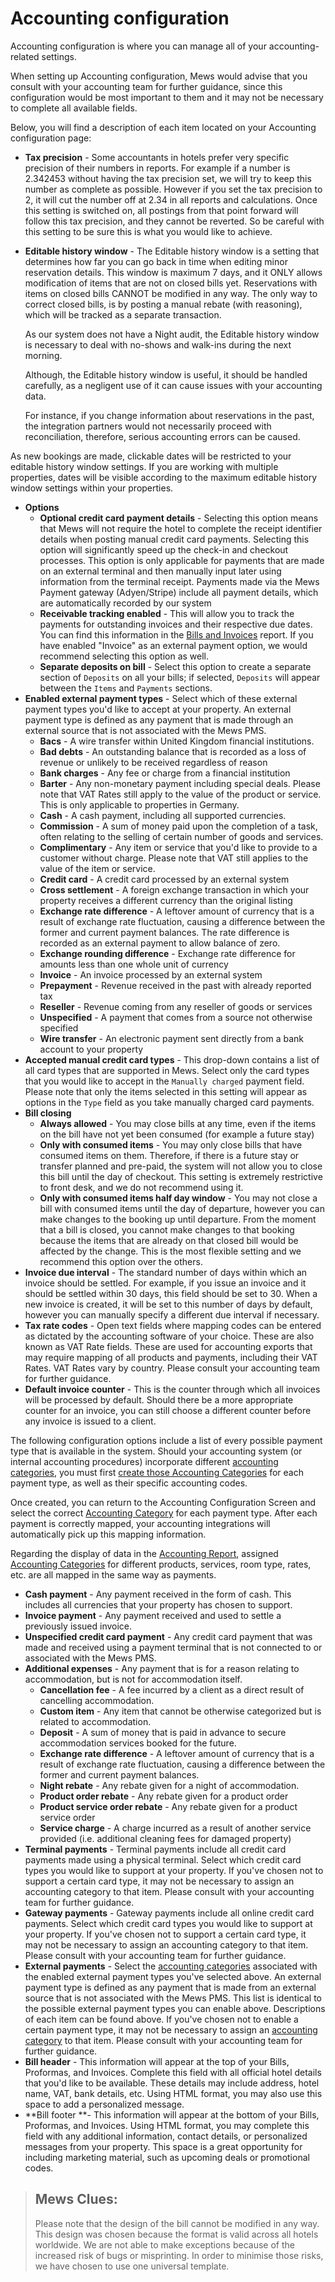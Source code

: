 # Accounting configuration

Accounting configuration is where you can manage all of your accounting-related settings.

When setting up Accounting configuration, Mews would advise that you consult with your accounting team for further guidance, since this configuration would be most important to them and it may not be necessary to complete all available fields.

Below, you will find a description of each item located on your Accounting configuration page:

* **Tax precision** - Some accountants in hotels prefer very specific precision of their numbers in reports. For example if a number is 2.342453 without having the tax precision set, we will try to keep this number as complete as possible. However if you set the tax precision to 2, it will cut the number off at 2.34 in all reports and calculations. Once this setting is switched on, all postings from that point forward will follow this tax precision, and they cannot be reverted. So be careful with this setting to be sure this is what you would like to achieve.
* **Editable history window** - The Editable history window is a setting that determines how far you can go back in time when editing minor reservation details. This window is maximum 7 days, and it ONLY allows modification of items that are not on closed bills yet. Reservations with items on closed bills CANNOT be modified in any way. The only way to correct closed bills, is by posting a manual rebate \(with reasoning\), which will be tracked as a separate transaction.

  As our system does not have a Night audit, the Editable history window is necessary to deal with no-shows and walk-ins during the next morning.

  Although, the Editable history window is useful, it should be handled carefully, as a negligent use of it can cause issues with your accounting data.

  For instance, if you change information about reservations in the past, the integration partners would not necessarily proceed with reconciliation, therefore, serious accounting errors can be caused.

As new bookings are made, clickable dates will be restricted to your editable history window settings. If you are working with multiple properties, dates will be visible according to the maximum editable history window settings within your properties.

* **Options**
  * **Optional credit card payment details** - Selecting this option means that Mews will not require the hotel to complete the receipt identifier details when posting manual credit card payments. Selecting this option will significantly speed up the check-in and checkout processes. This option is only applicable for payments that are made on an external terminal and then manually input later using information from the terminal receipt. Payments made via the Mews Payment gateway \(Adyen/Stripe\) include all payment details, which are automatically recorded by our system
  * **Receivable tracking enabled** - This will allow you to track the payments for outstanding invoices and their respective due dates. You can find this information in the [Bills and Invoices](../../reports/bills-and-invoices.md) report. If you have enabled "Invoice" as an external payment option, we would recommend selecting this option as well.
  * **Separate deposits on bill** - Select this option to create a separate section of `Deposits` on all your bills; if selected, `Deposits` will appear between the `Items` and `Payments` sections.
* **Enabled external payment types** - Select which of these external payment types you'd like to accept at your property. An external payment type is defined as any payment that is made through an external source that is not associated with the Mews PMS.
  * **Bacs** - A wire transfer within United Kingdom financial institutions.
  * **Bad debts** - An outstanding balance that is recorded as a loss of revenue or unlikely to be received regardless of reason
  * **Bank charges** - Any fee or charge from a financial institution 
  * **Barter** - Any non-monetary payment including special deals. Please note that VAT Rates still apply to the value of the product or service. This is only applicable to properties in Germany.
  * **Cash** - A cash payment, including all supported currencies. 
  * **Commission** - A sum of money paid upon the completion of a task, often relating to the selling of certain number of goods and services.
  * **Complimentary** - Any item or service that you'd like to provide to a customer without charge. Please note that VAT still applies to the value of the item or service. 
  * **Credit card** - A credit card processed by an external system
  * **Cross settlement** - A foreign exchange transaction in which your property receives a different currency than the original listing
  * **Exchange rate difference** - A leftover amount of currency that is a result of exchange rate fluctuation, causing a difference between the former and current payment balances. The rate difference is recorded as an external payment to allow balance of zero.
  * **Exchange rounding difference** - Exchange rate difference for amounts less than one whole unit of currency
  * **Invoice** - An invoice processed by an external system
  * **Prepayment** - Revenue received in the past with already reported tax
  * **Reseller** - Revenue coming from any reseller of goods or services
  * **Unspecified** - A payment that comes from a source not otherwise specified 
  * **Wire transfer** - An electronic payment sent directly from a bank account to your property
* **Accepted manual credit card types** - This drop-down contains a list of all card types that are supported in Mews. Select only the card types that you would like to accept in the `Manually charged` payment field. Please note that only the items selected in this setting will appear as options in the `Type` field as you take manually charged card payments. 
* **Bill closing**
  * **Always allowed** - You may close bills at any time, even if the items on the bill have not yet been consumed \(for example a future stay\)
  * **Only with consumed items** - You may only close bills that have consumed items on them. Therefore, if there is a future stay or transfer planned and pre-paid, the system will not allow you to close this bill until the day of checkout. This setting is extremely restrictive to front desk, and we do not recommend using it.
  * **Only with consumed items half day window** - You may not close a bill with consumed items until the day of departure, however you can make changes to the booking up until departure. From the moment that a bill is closed, you cannot make changes to that booking because the items that are already on that closed bill would be affected by the change. This is the most flexible setting and we recommend this option over the others.
* **Invoice due interval** - The standard number of days within which an invoice should be settled. For example, if you issue an invoice and it should be settled within 30 days, this field should be set to 30. When a new invoice is created, it will be set to this number of days by default, however you can manually specify a different due interval if necessary.
* **Tax rate codes** - Open text fields where mapping codes can be entered as dictated by the accounting software of your choice. These are also known as VAT Rate fields. These are used for accounting exports that may require mapping of all products and payments, including their VAT Rates. VAT Rates vary by country. Please consult your accounting team for further guidance.
* **Default invoice counter** - This is the counter through which all invoices will be processed by default. Should there be a more appropriate counter for an invoice, you can still choose a different counter before any invoice is issued to a client. 

The following configuration options include a list of every possible payment type that is available in the system. Should your accounting system \(or internal accounting procedures\) incorporate different [accounting categories](accounting-categories.md), you must first [create those Accounting Categories](https://github.com/mews-systems/commander-guide/tree/aba4aad5c9d2bc8ec74b2a6c202f25d981c8b45b/settings/finance-settings/accounting-categories/create-an-accounting-category.md) for each payment type, as well as their specific accounting codes.

Once created, you can return to the Accounting Configuration Screen and select the correct [Accounting Category](accounting-categories.md) for each payment type. After each payment is correctly mapped, your accounting integrations will automatically pick up this mapping information.

Regarding the display of data in the [Accounting Report](../../reports/accounting-report.md), assigned [Accounting Categories](accounting-categories.md) for different products, services, room type, rates, etc. are all mapped in the same way as payments.

* **Cash payment** - Any payment received in the form of cash. This includes all currencies that your property has chosen to support. 
* **Invoice payment** - Any payment received and used to settle a previously issued invoice. 
* **Unspecified credit card payment** - Any credit card payment that was made and received using a payment terminal that is not connected to or associated with the Mews PMS.
* **Additional expenses** - Any payment that is for a reason relating to accommodation, but is not for accommodation itself.
  * **Cancellation fee** - A fee incurred by a client as a direct result of cancelling accommodation. 
  * **Custom item** - Any item that cannot be otherwise categorized but is related to accommodation. 
  * **Deposit** - A sum of money that is paid in advance to secure accommodation services booked for the future.
  * **Exchange rate difference** - A leftover amount of currency that is a result of exchange rate fluctuation, causing a difference between the former and current payment balances. 
  * **Night rebate** - Any rebate given for a night of accommodation. 
  * **Product order rebate** - Any rebate given for a product order
  * **Product service order rebate** - Any rebate given for a product service order
  * **Service charge** - A charge incurred as a result of another service provided \(i.e. additional cleaning fees for damaged property\)
* **Terminal payments** - Terminal payments include all credit card payments made using a physical terminal. Select which credit card types you would like to support at your property. If you've chosen not to support a certain card type, it may not be necessary to assign an accounting category to that item. Please consult with your accounting team for further guidance.
* **Gateway payments** - Gateway payments include all online credit card payments. Select which credit card types you would like to support at your property. If you've chosen not to support a certain card type, it may not be necessary to assign an accounting category to that item. Please consult with your accounting team for further guidance.
* **External payments** - Select the [accounting categories](accounting-categories.md) associated with the enabled external payment types you've selected above. An external payment type is defined as any payment that is made from an external source that is not associated with the Mews PMS. This list is identical to the possible external payment types you can enable above. Descriptions of each item can be found above. If you've chosen not to enable a certain payment type, it may not be necessary to assign an [accounting category](accounting-categories.md) to that item. Please consult with your accounting team for further guidance.
* **Bill header** - This information will appear at the top of your Bills, Proformas, and Invoices. Complete this field with all official hotel details that you'd like to be available. These details may include address, hotel name, VAT, bank details, etc. Using HTML format, you may also use this space to add a personalized message.
* **Bill footer **- This information will appear at the bottom of your Bills, Proformas, and Invoices. Using HTML format, you may complete this field with any additional information, contact details, or personalized messages from your property. This space is a great opportunity for including marketing material, such as upcoming deals or promotional codes.

> ## Mews Clues:
>
> Please note that the design of the bill cannot be modified in any way. This design was chosen because the format is valid across all hotels worldwide. We are not able to make exceptions because of the increased risk of bugs or misprinting. In order to minimise those risks, we have chosen to use one universal template.

